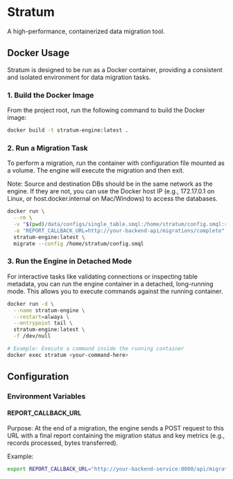 # Stratum

A high-performance, containerized data migration tool.

## Docker Usage

Stratum is designed to be run as a Docker container, providing a consistent and isolated environment for data migration tasks.

### 1. Build the Docker Image

From the project root, run the following command to build the Docker image:

```bash
docker build -t stratum-engine:latest .
```

### 2. Run a Migration Task

To perform a migration, run the container with configuration file mounted as a volume. The engine will execute the migration and then exit.

Note: Source and destination DBs should be in the same network as the engine.
If they are not, you can use the Docker host IP (e.g., 172.17.0.1 on Linux, or host.docker.internal on Mac/Windows) to access the databases.

```bash
docker run \
  --rm \
  -v "$(pwd)/data/configs/single_table.smql:/home/stratum/config.smql:ro" \
  -e "REPORT_CALLBACK_URL=http://your-backend-api/migrations/complete" \
  stratum-engine:latest \
  migrate --config /home/stratum/config.smql
```

### 3. Run the Engine in Detached Mode

For interactive tasks like validating connections or inspecting table metadata, you can run the engine container in a detached, long-running mode. This allows you to execute commands against the running container.

```bash
docker run -d \
  --name stratum-engine \
  --restart=always \
  --entrypoint tail \
  stratum-engine:latest \
  -f /dev/null

# Example: Execute a command inside the running container
docker exec stratum <your-command-here>
```

## Configuration
### Environment Variables

#### REPORT_CALLBACK_URL

Purpose: At the end of a migration, the engine sends a POST request to this URL with a final report containing the migration status and key metrics (e.g., records processed, bytes transferred).

Example:

```bash
export REPORT_CALLBACK_URL="http://your-backend-service:8080/api/migrations/report"
```
